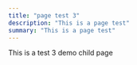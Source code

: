 ```yaml
---
title: "page test 3"
description: "This is a page test"
summary: "This is a page test"
---
```

This is a test 3 demo child page